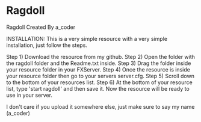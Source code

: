 # Ragdoll
Ragdoll Created By a_coder

INSTALLATION:
This is a very simple resource with a very simple installation, just follow the steps.

Step 1) Download the resource from my github.
Step 2) Open the folder with the ragdoll folder and the Readme.txt inside.
Step 3) Drag the folder inside your resource folder in your FXServer.
Step 4) Once the resource is inside your resource folder then go to your servers server.cfg.
Step 5) Scroll down to the bottom of your resources list.
Step 6) At the bottom of your resource list, type 'start ragdoll' and then save it.
Now the resource will be ready to use in your server.

I don't care if you upload it somewhere else, just make sure to say my name (a_coder)
